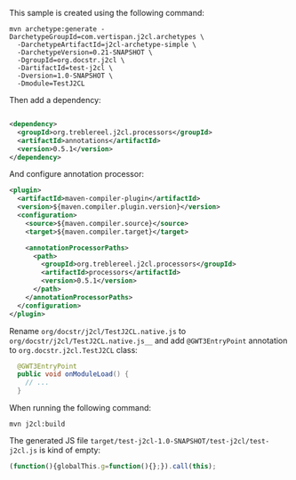 This sample is created using the following command:

```shell
mvn archetype:generate -DarchetypeGroupId=com.vertispan.j2cl.archetypes \
  -DarchetypeArtifactId=j2cl-archetype-simple \
  -DarchetypeVersion=0.21-SNAPSHOT \
  -DgroupId=org.docstr.j2cl \
  -DartifactId=test-j2cl \
  -Dversion=1.0-SNAPSHOT \
  -Dmodule=TestJ2CL
```

Then add a dependency:

```xml

<dependency>
  <groupId>org.treblereel.j2cl.processors</groupId>
  <artifactId>annotations</artifactId>
  <version>0.5.1</version>
</dependency>
```

And configure annotation processor:

```xml
<plugin>
  <artifactId>maven-compiler-plugin</artifactId>
  <version>${maven.compiler.plugin.version}</version>
  <configuration>
    <source>${maven.compiler.source}</source>
    <target>${maven.compiler.target}</target>

    <annotationProcessorPaths>
      <path>
        <groupId>org.treblereel.j2cl.processors</groupId>
        <artifactId>processors</artifactId>
        <version>0.5.1</version>
      </path>
    </annotationProcessorPaths>
  </configuration>
</plugin>
```

Rename `org/docstr/j2cl/TestJ2CL.native.js` to `org/docstr/j2cl/TestJ2CL.native.js__` and add `@GWT3EntryPoint` annotation to `org.docstr.j2cl.TestJ2CL` class:

```java
  @GWT3EntryPoint
  public void onModuleLoad() {
    // ...
  }
```

When running the following command:

```shell
mvn j2cl:build
```

The generated JS file `target/test-j2cl-1.0-SNAPSHOT/test-j2cl/test-j2cl.js` is kind of empty:

```javascript
(function(){globalThis.g=function(){};}).call(this);
```
